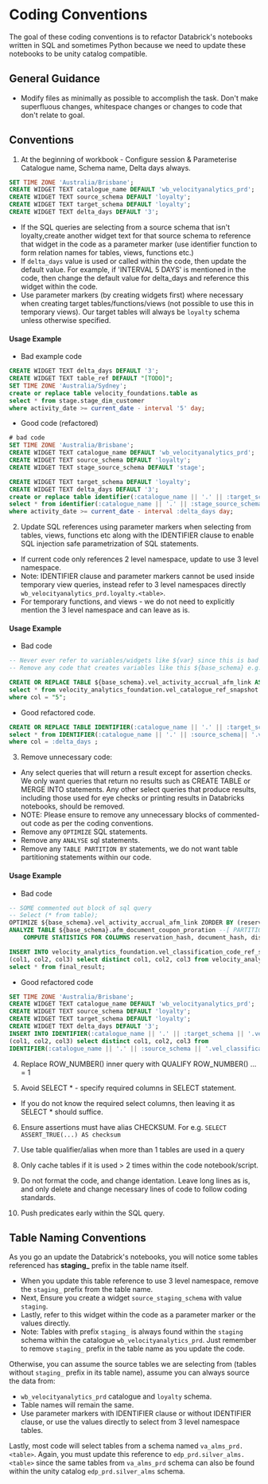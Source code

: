 # Coding Conventions

The goal of these coding conventions is to refactor Databrick's notebooks written in SQL and sometimes Python
because we need to update these notebooks to be unity catalog compatible.

## General Guidance
- Modify files as minimally as possible to accomplish the task. Don't make superfluous changes, whitespace changes or changes to code that don't relate to goal.

## Conventions

1. At the beginning of workbook - Configure session & Parameterise Catalogue name, Schema name, Delta days always.
```sql
SET TIME ZONE 'Australia/Brisbane';
CREATE WIDGET TEXT catalogue_name DEFAULT 'wb_velocityanalytics_prd';
CREATE WIDGET TEXT source_schema DEFAULT 'loyalty';
CREATE WIDGET TEXT target_schema DEFAULT 'loyalty';
CREATE WIDGET TEXT delta_days DEFAULT '3'; 
```
- If the SQL queries are selecting from a source schema that isn't loyalty,create another widget text for that source schema to reference that widget in the code as a parameter marker (use identifier function to form relation names for tables, views, functions etc.)
- If `delta_days` value is used or called within the code, then update the default value. For example, if 'INTERVAL 5 DAYS' is mentioned in the code, then change the default value for delta_days and reference this widget within the code.
- Use parameter markers (by creating widgets first) where necessary when creating target tables/functions/views (not possible to use this in temporary views). Our target tables will always be `loyalty` schema unless otherwise specified.

#### Usage Example
- Bad example code
```sql
CREATE WIDGET TEXT delta_days DEFAULT '3'; 
CREATE WIDGET TEXT table_ref DEFAULT "[TODO]";
SET TIME ZONE 'Australia/Sydney';
create or replace table velocity_foundations.table as
select * from stage.stage_dim_customer
where activity_date >= current_date - interval '5' day;
```
- Good code (refactored)
```sql
# bad code
SET TIME ZONE 'Australia/Brisbane';
CREATE WIDGET TEXT catalogue_name DEFAULT 'wb_velocityanalytics_prd';
CREATE WIDGET TEXT source_schema DEFAULT 'loyalty';
CREATE WIDGET TEXT stage_source_schema DEFAULT 'stage';

CREATE WIDGET TEXT target_schema DEFAULT 'loyalty';
CREATE WIDGET TEXT delta_days DEFAULT '3'; 
create or replace table identifier(:catalogue_name || '.' || :target_schema || '.table_name') as
select * from identifier(:catalogue_name || '.' || :stage_source_schema || '.dim_customer')
where activity_date >= current_date - interval :delta_days day;
```

2. Update SQL references using parameter markers when selecting from tables, views, functions etc along with the IDENTIFIER clause to enable SQL injection safe parametrization of SQL statements. 
- If current code only references 2 level namespace, update to use 3 level namespace.
- Note: IDENTIFIER clause and parameter markers cannot be used inside temporary view queries, instead refer to 3 level namespaces directly `wb_velocityanalytics_prd.loyalty.<table>`.
- For temporary functions, and views - we do not need to explicitly mention the 3 level namespace and can leave as is.

#### Usage Example
- Bad code
```sql
-- Never ever refer to variables/widgets like ${var} since this is bad
-- Remove any code that creates variables like this ${base_schema} e.g. and use widgets as parameter markers.

CREATE OR REPLACE TABLE ${base_schema}.vel_activity_accrual_afm_link AS
select * from velocity_analytics_foundation.vel_catalogue_ref_snapshot
where col = "5";
```

- Good refactored code.
```sql
CREATE OR REPLACE TABLE IDENTIFIER(:catalogue_name || '.' || :target_schema|| '.vel_activity_accrual_afm_link') AS
select * from IDENTIFIER(:catalogue_name || '.' || :source_schema|| '.vel_catalogue_ref_snapshot')
where col = :delta_days ;
```

3. Remove unnecessary code:
- Any select queries that will return a result except for assertion checks. We only want queries that return no results such as CREATE TABLE or MERGE INTO statements. Any other select queries that produce results, including those used for eye checks or printing results in Databricks notebooks, should be removed.
- NOTE: Please ensure to remove any unnecessary blocks of commented-out code as per the coding conventions.                                                                           
- Remove any `OPTIMIZE` SQL statements.
- Remove any `ANALYSE` sql statements.
- Remove any `TABLE PARTITION BY` statements, we do not want table partitioning statements within our code.

#### Usage Example
- Bad code
```sql
-- SOME commented out block of sql query
-- Select (* from table);
OPTIMIZE ${base_schema}.vel_activity_accrual_afm_link ZORDER BY (reservation_hash, document_hash, coupon_sequence_number);
ANALYZE TABLE ${base_schema}.afm_document_coupon_proration --[ PARTITION clause ]
    COMPUTE STATISTICS FOR COLUMNS reservation_hash, document_hash, distance_proration_factor_gcd;

INSERT INTO velocity_analytics_foundation.vel_classification_code_ref_snapshot
(col1, col2, col3) select distinct col1, col2, col3 from velocity_analytics_foundation.table
select * from final_result;
```

- Good refactored code
```sql
SET TIME ZONE 'Australia/Brisbane';
CREATE WIDGET TEXT catalogue_name DEFAULT 'wb_velocityanalytics_prd';
CREATE WIDGET TEXT source_schema DEFAULT 'loyalty';
CREATE WIDGET TEXT target_schema DEFAULT 'loyalty';
CREATE WIDGET TEXT delta_days DEFAULT '3'; 
INSERT INTO IDENTIFIER(:catalogue_name || '.' || :target_schema || '.vel_classification_code_ref_snapshot')
(col1, col2, col3) select distinct col1, col2, col3 from 
IDENTIFIER(:catalogue_name || '.' || :source_schema || '.vel_classification_code_ref_snapshot')
```

4. Replace ROW_NUMBER() inner query with QUALIFY ROW_NUMBER() … = 1

5. Avoid SELECT * - specify required columns in SELECT statement.
- If you do not know the required select columns, then leaving it as SELECT * should suffice.

6. Ensure assertions must have alias CHECKSUM. For e.g. `SELECT ASSERT_TRUE(...) AS checksum`

7. Use table qualifier/alias when more than 1 tables are used in a query

8. Only cache tables if it is used > 2 times within the code notebook/script.

9. Do not format the code, and change identation. Leave long lines as is, and only delete and change necessary lines of code to follow coding standards.

10. Push predicates early within the SQL query.

## Table Naming Conventions

As you go an update the Databrick's notebooks, you will notice some tables referenced has **staging_** prefix in the table name itself.
- When you update this table reference to use 3 level namespace, remove the `staging_` prefix from the table name.
- Next, Ensure you create a widget `source_staging_schema` with value `staging`.
- Lastly, refer to this widget within the code as a parameter marker or the values directly.
- Note: Tables with prefix `staging_` is always found within the `staging` schema within the catalogue `wb_velocityanalytics_prd`. Just remember to remove `staging_` prefix in the table name as you update the code.

Otherwise, you can assume the source tables we are selecting from (tables without `staging_` prefix in its table name), assume you can always source the data from:
- `wb_velocityanalytics_prd` catalogue and `loyalty` schema.
- Table names will remain the same.
- Use parameter markers with IDENTIFIER clause or without IDENTIFIER clause, or use the values directly to select from 3 level namespace tables.

Lastly, most code will select tables from a schema named `va_alms_prd.<table>`. Again, you must update this reference to `edp_prd.silver_alms.<table>` since the same tables from `va_alms_prd` schema can also be found within the unity catalog `edp_prd.silver_alms` schema.
